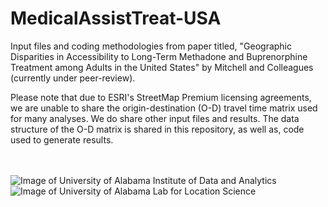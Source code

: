 # MedicalAssistTreat-USA
Input files and coding methodologies from paper titled, "Geographic Disparities in Accessibility to Long-Term Methadone and Buprenorphine Treatment among Adults in the United States" by Mitchell and Colleagues (currently under peer-review).


Please note that due to ESRI's StreetMap Premium licensing agreements, we are unable to share the origin-destination (O-D) travel time matrix used for many analyses. We do share other input files and results. The data structure of the O-D matrix is shared in this repository, as well as, code used to generate results.
<br><br><br>
<div class="row">
  <div class="column">
    <img src="https://github.com/lewis060-UAT/xcjvb_2363/blob/master/Images/CapstoneA2Logo.InstituteDataAnalytics.png?raw=true" alt="Image of University of Alabama Institute of Data and Analytics" >
  </div>
  <div class="column">
    <img src="https://github.com/lewis060-UAT/xcjvb_2363/blob/master/Images/lablocsci_logo_bg.png?raw=true" alt="Image of University of Alabama Lab for Location Science">
  </div>
</div>
